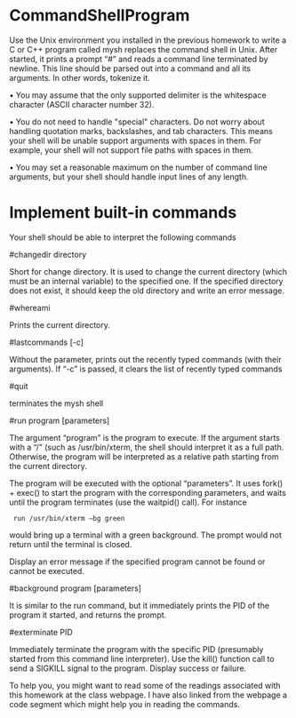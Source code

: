 # CommandShellProgram

Use the Unix environment you installed in the previous homework to write a C or C++ program called mysh replaces the command shell in Unix.  After started, it prints a prompt “#” and reads a command line terminated by newline. This line should be parsed out into a command and all its arguments. In other words, tokenize it.

•	You may assume that the only supported delimiter is the whitespace character (ASCII character number 32).

•	You do not need to handle "special" characters. Do not worry about handling quotation marks, backslashes, and tab characters. This means your shell will be unable support 
arguments with spaces in them. For example, your shell will not support file paths with spaces in them.

•	You may set a reasonable maximum on the number of command line arguments, but your shell should handle input lines of any length.

# Implement built-in commands

Your shell should be able to interpret the following commands

#changedir directory

Short for change directory. It is used to change the current directory (which must be an internal variable) to the specified one. If the specified directory does not exist, it should keep the old directory and write an error message. 

#whereami

Prints the current directory.

#lastcommands [-c]

Without the parameter, prints out the recently typed commands (with their arguments). If “-c” is passed, it clears the list of recently typed commands 

#quit

terminates the mysh shell

#run program [parameters]

The argument “program” is the program to execute. If the argument starts with a “/” (such as /usr/bin/xterm, the shell should interpret it as a full path. Otherwise, the program will be interpreted as a relative path starting from the current directory. 

The program will be executed with the optional “parameters”. It uses fork() + exec() to start the program with the corresponding parameters, and waits until the program terminates (use the waitpid() call). 
For instance

     run /usr/bin/xterm –bg green

would bring up a terminal with a green background. The prompt would not return until the terminal is closed.

Display an error message if the specified program cannot be found or cannot be executed.  

#background program [parameters]

It is similar to the run command, but it immediately prints the PID of the program it started, and returns the prompt. 

#exterminate PID

Immediately terminate the program with the specific PID (presumably started from this command line interpreter). Use the kill() function call to send a SIGKILL signal to the program. Display success or failure. 

To help you, you might want to read some of the readings associated with this homework at the class webpage. I have also linked from the webpage a code segment which might help you in reading the commands.
